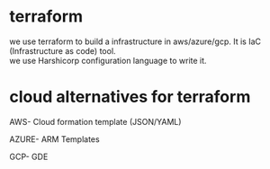 # terraform
we use terraform to build a infrastructure in aws/azure/gcp. 
It is IaC (Infrastructure as code) tool.  
we use Harshicorp configuration language to write it.  

# cloud alternatives for terraform
AWS- Cloud formation template (JSON/YAML)

AZURE- ARM Templates

GCP- GDE
